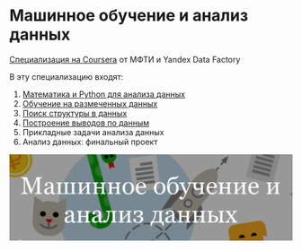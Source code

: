 # Машинное обучение и анализ данных

[Специализация на Coursera](https://www.coursera.org/specializations/mashinnoye-obucheniye) от МФТИ и Yandex Data Factory

В эту специализацию входят:

1. [Математика и Python для анализа данных](https://github.com/demidovakatya/mashinnoye-obucheniye/tree/master/1-mathematics-and-python)
2. [Обучение на размеченных данных](https://github.com/demidovakatya/mashinnoye-obucheniye/tree/master/2-supervised-learning)
3. [Поиск структуры в данных](https://github.com/demidovakatya/mashinnoye-obucheniye/tree/master/3-unsupervised-learning)
4. [Построение выводов по данным](https://github.com/demidovakatya/mashinnoye-obucheniye/tree/master/4-stats-for-data-analysis)
5. Прикладные задачи анализа данных
6. Анализ данных: финальный проект

[![](/header.jpg)](https://www.coursera.org/specializations/mashinnoye-obucheniye)

